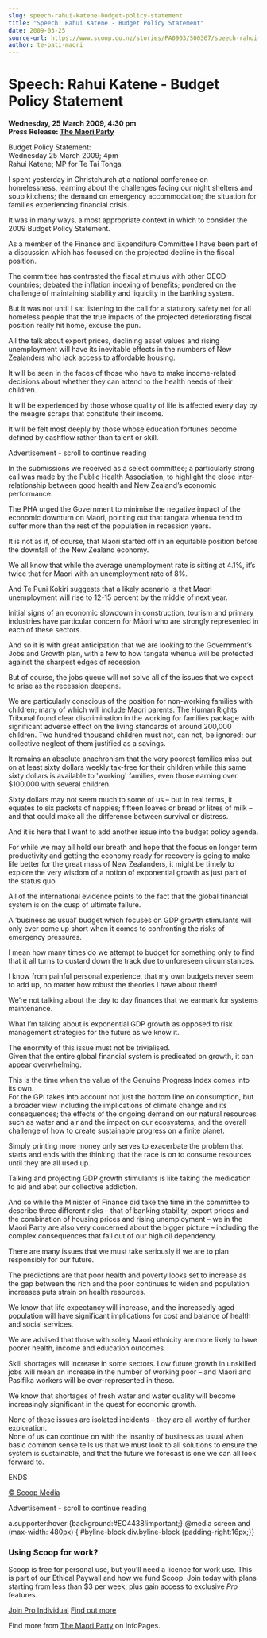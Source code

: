 ```yaml
---
slug: speech-rahui-katene-budget-policy-statement
title: "Speech: Rahui Katene - Budget Policy Statement"
date: 2009-03-25
source-url: https://www.scoop.co.nz/stories/PA0903/S00367/speech-rahui-katene-budget-policy-statement.htm
author: te-pati-maori
---
```

Speech: Rahui Katene - Budget Policy Statement
==============================================

**Wednesday, 25 March 2009, 4:30 pm**  
**Press Release: [The Maori Party](https://info.scoop.co.nz/The_Maori_Party)**

Budget Policy Statement:  
Wednesday 25 March 2009; 4pm  
Rahui Katene; MP for Te Tai Tonga

I spent yesterday in Christchurch at a national conference on homelessness, learning about the challenges facing our night shelters and soup kitchens; the demand on emergency accommodation; the situation for families experiencing financial crisis.

It was in many ways, a most appropriate context in which to consider the 2009 Budget Policy Statement.

As a member of the Finance and Expenditure Committee I have been part of a discussion which has focused on the projected decline in the fiscal position.

The committee has contrasted the fiscal stimulus with other OECD countries; debated the inflation indexing of benefits; pondered on the challenge of maintaining stability and liquidity in the banking system.

But it was not until I sat listening to the call for a statutory safety net for all homeless people that the true impacts of the projected deteriorating fiscal position really hit home, excuse the pun.

All the talk about export prices, declining asset values and rising unemployment will have its inevitable effects in the numbers of New Zealanders who lack access to affordable housing.

It will be seen in the faces of those who have to make income-related decisions about whether they can attend to the health needs of their children.

It will be experienced by those whose quality of life is affected every day by the meagre scraps that constitute their income.

It will be felt most deeply by those whose education fortunes become defined by cashflow rather than talent or skill.

Advertisement - scroll to continue reading





In the submissions we received as a select committee; a particularly strong call was made by the Public Health Association, to highlight the close inter-relationship between good health and New Zealand’s economic performance.

The PHA urged the Government to minimise the negative impact of the economic downturn on Maori, pointing out that tangata whenua tend to suffer more than the rest of the population in recession years.

It is not as if, of course, that Maori started off in an equitable position before the downfall of the New Zealand economy.

We all know that while the average unemployment rate is sitting at 4.1%, it’s twice that for Maori with an unemployment rate of 8%.

And Te Puni Kokiri suggests that a likely scenario is that Maori unemployment will rise to 12-15 percent by the middle of next year.

Initial signs of an economic slowdown in construction, tourism and primary industries have particular concern for Māori who are strongly represented in each of these sectors.

And so it is with great anticipation that we are looking to the Government’s Jobs and Growth plan, with a few to how tangata whenua will be protected against the sharpest edges of recession.

But of course, the jobs queue will not solve all of the issues that we expect to arise as the recession deepens.

We are particularly conscious of the position for non-working families with children; many of which will include Maori parents. The Human Rights Tribunal found clear discrimination in the working for families package with significant adverse effect on the living standards of around 200,000 children. Two hundred thousand children must not, can not, be ignored; our collective neglect of them justified as a savings.

It remains an absolute anachronism that the very poorest families miss out on at least sixty dollars weekly tax-free for their children while this same sixty dollars is available to 'working' families, even those earning over $100,000 with several children.

Sixty dollars may not seem much to some of us – but in real terms, it equates to six packets of nappies; fifteen loaves or bread or litres of milk – and that could make all the difference between survival or distress.

And it is here that I want to add another issue into the budget policy agenda.

For while we may all hold our breath and hope that the focus on longer term productivity and getting the economy ready for recovery is going to make life better for the great mass of New Zealanders, it might be timely to explore the very wisdom of a notion of exponential growth as just part of the status quo.

All of the international evidence points to the fact that the global financial system is on the cusp of ultimate failure.

A ‘business as usual’ budget which focuses on GDP growth stimulants will only ever come up short when it comes to confronting the risks of emergency pressures.

I mean how many times do we attempt to budget for something only to find that it all turns to custard down the track due to unforeseen circumstances.

I know from painful personal experience, that my own budgets never seem to add up, no matter how robust the theories I have about them!

We’re not talking about the day to day finances that we earmark for systems maintenance.

What I’m talking about is exponential GDP growth as opposed to risk management strategies for the future as we know it.

The enormity of this issue must not be trivialised.  
Given that the entire global financial system is predicated on growth, it can appear overwhelming.

This is the time when the value of the Genuine Progress Index comes into its own.  
For the GPI takes into account not just the bottom line on consumption, but a broader view including the implications of climate change and its consequences; the effects of the ongoing demand on our natural resources such as water and air and the impact on our ecosystems; and the overall challenge of how to create sustainable progress on a finite planet.

Simply printing more money only serves to exacerbate the problem that starts and ends with the thinking that the race is on to consume resources until they are all used up.

Talking and projecting GDP growth stimulants is like taking the medication to aid and abet our collective addiction.

And so while the Minister of Finance did take the time in the committee to describe three different risks – that of banking stability, export prices and the combination of housing prices and rising unemployment – we in the Maori Party are also very concerned about the bigger picture – including the complex consequences that fall out of our high oil dependency.

There are many issues that we must take seriously if we are to plan responsibly for our future.

The predictions are that poor health and poverty looks set to increase as the gap between the rich and the poor continues to widen and population increases puts strain on health resources.

We know that life expectancy will increase, and the increasedly aged population will have significant implications for cost and balance of health and social services.

We are advised that those with solely Maori ethnicity are more likely to have poorer health, income and education outcomes.

Skill shortages will increase in some sectors. Low future growth in unskilled jobs will mean an increase in the number of working poor – and Maori and Pasifika workers will be over-represented in these.

We know that shortages of fresh water and water quality will become increasingly significant in the quest for economic growth.

None of these issues are isolated incidents – they are all worthy of further exploration.  
None of us can continue on with the insanity of business as usual when basic common sense tells us that we must look to all solutions to ensure the system is sustainable, and that the future we forecast is one we can all look forward to.

ENDS

[© Scoop Media](http://www.scoop.co.nz/about/terms.html)  

Advertisement - scroll to continue reading



a.supporter:hover {background:#EC4438!important;} @media screen and (max-width: 480px) { #byline-block div.byline-block {padding-right:16px;}}

### Using Scoop for work?

Scoop is free for personal use, but you’ll need a licence for work use. This is part of our Ethical Paywall and how we fund Scoop. Join today with plans starting from less than $3 per week, plus gain access to exclusive _Pro_ features.  
  
[Join Pro Individual](https://pro.scoop.co.nz/Individual/?from=ProIn24) [Find out more](https://pro.scoop.co.nz/using-scoop-for-work/?from=ProIn24)

Find more from [The Maori Party](https://info.scoop.co.nz/The_Maori_Party) on InfoPages.